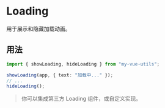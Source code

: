 # Loading

用于展示和隐藏加载动画。

## 用法

```ts
import { showLoading, hideLoading } from "my-vue-utils";

showLoading(app, { text: "加载中..." });
// ...
hideLoading();
```

> 你可以集成第三方 Loading 组件，或自定义实现。
